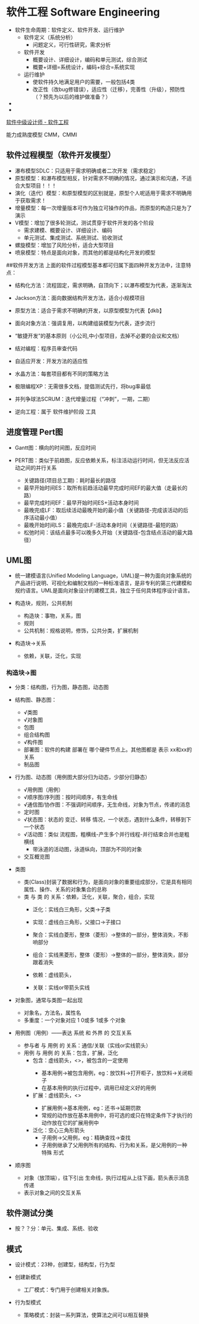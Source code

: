 # 软件工程 Software Engineering

- 软件生命周期：软件定义、软件开发、运行维护
  - 软件定义（系统分析）
    - 问题定义，可行性研究，需求分析
  - 软件开发
    - 概要设计、详细设计，编码和单元测试，综合测试
    - 概要+详细=系统设计，编码+综合=系统实现
  - 运行维护
    - 使软件持久地满足用户的需要，一般包括4类
    - 改正性（改bug修错误），适应性（迁移），完善性（升级），预防性（？预先为以后的维护做准备？）
-
-


[软件中级设计师 - 软件工程](https://blog.csdn.net/laity__c/article/details/127870166)


能力成熟度模型 CMM，CMMI


## 软件过程模型（软件开发模型）
- 瀑布模型SDLC：只适用于需求明确或者二次开发（需求稳定）
- 原型模型：和瀑布模型相反，针对需求不明确的情况，通过演示和沟通，不适合大型项目！！！
- 演化（迭代）模型：和原型模型的区别就是，原型个人呢适用于需求不明确用于获取需求！
- 增量模型：每一次增量版本可作为独立可操作的作品，而原型的构造只是为了演示
- V模型：增加了很多轮测试，测试贯穿于软件开发的各个阶段
  - 需求建模、概要设计、详细设计、编码
  - 单元测试、集成测试、系统测试、验收测试
- 螺旋模型：增加了风险分析，适合大型项目
- 喷泉模型：特点是面向对象，而其他的都是结构化开发的模型

##软件开发方法
上面的软件过程模型基本都可归属下面四种开发方法中，注意特点：

- 结构化方法：流程固定，需求明确，自顶向下；以瀑布模型为代表，逐渐淘汰
- Jackson方法：面向数据结构开发方法，适合小规模项目
- 原型方法：适合于需求不明确的开发，以原型模型为代表【dkb】
- 面向对象方法：强调复用，以构建组装模型为代表，逐步流行

- “敏捷开发”的基本原则（小公司,中小型项目，去掉不必要的会议和文档）

- 结对编程：程序员审查代码
- 自适应开发：开发方法的适应性
- 水晶方法：每套项目都有不同的策略方法
- 极限编程XP：无需很多文档，提倡测试先行，将bug率最低
- 并列争球法SCRUM：迭代增量过程（“冲刺”，一期，二期）

- 逆向工程：属于 软件维护阶段 工具

## 进度管理 Pert图

- Gantt图：横向的时间图，反应时间

- PERT图：类似于前趋图，反应依赖关系，标注活动运行时间，但无法反应活动之间的并行关系
  - 关键路径(项目总工期)：耗时最长的路径
  - 最早开始时间ES：取所有前趋活动最早完成时间EF的最大值（走最长的路）
  - 最早完成时间EF：最早开始时间ES+活动本身时间
  - 最晚完成LF：取后续活动最晚开始的最小值（关键路径-完成该活动的后序活动最小值）
  - 最晚开始时间LS：最晚完成LF-活动本身时间（关键路径-最短的路）
  - 松弛时间：该结点最多可以晚多久开始（关键路径-包含结点活动的最大路径）

## UML图
- 统一建模语言(Unified Modeling Language，UML)是一种为面向对象系统的产品进行说明、可视化和编制文档的一种标准语言，是非专利的第三代建模和规约语言。UML是面向对象设计的建模工具，独立于任何具体程序设计语言。
- 构造块，规则，公共机制
  - 构造块：事物，关系，图
  - 规则
  - 公共机制：规格说明，修饰，公共分类，扩展机制

- 构造块→关系
  - 依赖，关联，泛化，实现

### 构造块→图
- 分类：结构图，行为图，静态图，动态图
- 结构图、静态图：
  - √类图
  - √对象图
  - 包图
  - 组合结构图
  - √构件图
  - 部署图：软件的构建 部署在 哪个硬件节点上。其他图都是 表示 xx和xx的关系
  - 制品图
- 行为图、动态图（用例图大部分归为动态，少部分归静态）
  - √用例图（用例）
  - √顺序图/序列图：按时间顺序，有生命线
  - √通信图/协作图：不强调时间顺序，无生命线，对象为节点，传递的消息
  - 定时图
  - √状态图：状态的 变迁、转移 情况，一个状态，遇到什么条件，转移到下一个状态
  - √活动图：类似 流程图，粗横线-产生多个并行线程-并行结束合并也是粗横线
    - 带泳道的活动图，泳道纵向，顶部为不同的对象
  - 交互概览图


- 类图
  - 类(Class)封装了数据和行为，是面向对象的重要组成部分，它是具有相同属性、操作、关系的对象集合的总称
  - 类 与 类 的 关系：依赖，泛化，关联，聚合，组合，实现
    - 泛化：实线白三角形，父类→子类
    - 实现：虚线白三角形，父接口→子接口

    - 聚合：实线白菱形，整体（菱形）→整体的一部分，整体消失，不影响部分
    - 组合：实线黑菱形，整体（菱形）→整体的一部分，整体消失，部分跟着消失

    - 依赖：虚线箭头，
    - 关联：实线or带箭头实线


- 对象图，通常与类图一起出现
  - 对象名，方法名，属性名
  - 多重度：一个对象对应 1 0或多 1或多 个对象

- 用例图（用例）——表达 系统 和 外界 的 交互关系
  - 参与者 与 用例 的 关系：通信/关联（实线or实线箭头）
  - 用例 与 用例 的 关系：包含，扩展，泛化
    - 包含：虚线箭头，<<include>>，被包含的一定使用
      - 基本用例→被包含用例，eg：放饮料→打开柜子，放饮料→关闭柜子
      - 在基本用例的执行过程中，调用已经定义好的用例
    - 扩展：虚线箭头，<<extend>>
      - 扩展用例→基本用例，eg：还书→延期罚款
      - 常规的动作放在基本用例中，将可选的或只在特定条件下才执行的动作放在它的扩展用例中
    - 泛化：空心三角形箭头
      - 子用例→父用例，eg：精确查找→查找
      - 子用例继承了父用例所有的结构、行为和关系，是父用例的一种 特殊 形式

- 顺序图
  - 对象（放顶端），往下引出 生命线，执行过程从上往下画，箭头表示消息传递
  - 表示对象之间的交互关系


## 软件测试分类
 - 按？？分：单元、集成、系统、验收
 

## 模式
- 设计模式：23种，创建型，结构型，行为型

- 创建新模式
  - 工厂模式：专门用于创建相关对象族。

- 行为型模式
  - 策略模式：封装一系列算法，使算法之间可以相互替换




